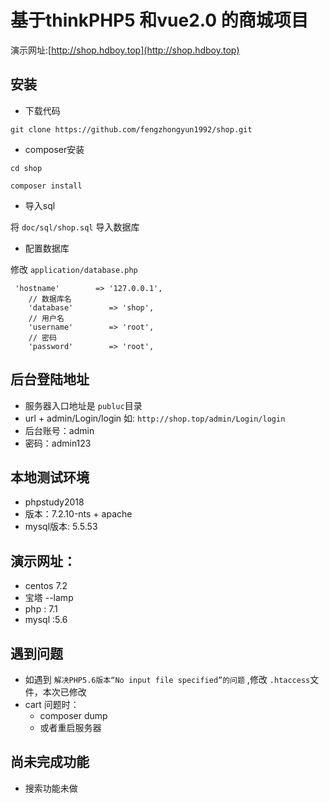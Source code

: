 # 基于thinkPHP5 和vue2.0 的商城项目 
演示网址:[http://shop.hdboy.top](http://shop.hdboy.top)

## 安装
* 下载代码  
```
git clone https://github.com/fengzhongyun1992/shop.git
```

* composer安装
```
cd shop

composer install
```

* 导入sql 

将 `doc/sql/shop.sql` 导入数据库 

* 配置数据库

修改 `application/database.php`

```
 'hostname'        => '127.0.0.1',
    // 数据库名
    'database'        => 'shop',
    // 用户名
    'username'        => 'root',
    // 密码
    'password'        => 'root',

```

## 后台登陆地址 
* 服务器入口地址是 `publuc`目录
* url + admin/Login/login 如: `http://shop.top/admin/Login/login`
* 后台账号：admin 
* 密码：admin123

## 本地测试环境

* phpstudy2018 
* 版本：7.2.10-nts + apache
* mysql版本: 5.5.53

## 演示网址：
* centos 7.2
* 宝塔 --lamp
* php : 7.1
* mysql :5.6

## 遇到问题  
* 如遇到 `解决PHP5.6版本“No input file specified”的问题` ,修改 `.htaccess`文件，本次已修改
* cart 问题时：
    * composer dump
    * 或者重启服务器

## 尚未完成功能
* 搜索功能未做

